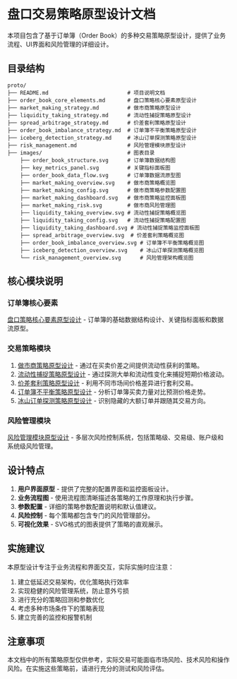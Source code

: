 # 盘口交易策略原型设计文档

本项目包含了基于订单簿（Order Book）的多种交易策略原型设计，提供了业务流程、UI界面和风险管理的详细设计。

## 目录结构

```
proto/
├── README.md                         # 项目说明文档
├── order_book_core_elements.md       # 盘口策略核心要素原型设计
├── market_making_strategy.md         # 做市商策略原型设计
├── liquidity_taking_strategy.md      # 流动性捕捉策略原型设计
├── spread_arbitrage_strategy.md      # 价差套利策略原型设计
├── order_book_imbalance_strategy.md  # 订单簿不平衡策略原型设计
├── iceberg_detection_strategy.md     # 冰山订单探测策略原型设计
├── risk_management.md                # 风险管理模块原型设计
├── images/                           # 图表目录
    ├── order_book_structure.svg      # 订单簿数据结构图
    ├── key_metrics_panel.svg         # 关键指标面板图
    ├── order_book_data_flow.svg      # 订单簿数据流原型图
    ├── market_making_overview.svg    # 做市商策略概览图
    ├── market_making_config.svg      # 做市商策略参数配置图
    ├── market_making_dashboard.svg   # 做市商策略监控面板图
    ├── market_making_risk.svg        # 做市商风险管理图
    ├── liquidity_taking_overview.svg # 流动性捕捉策略概览图
    ├── liquidity_taking_config.svg   # 流动性捕捉策略配置图
    ├── liquidity_taking_dashboard.svg # 流动性捕捉策略监控面板图
    ├── spread_arbitrage_overview.svg  # 价差套利策略概览图
    ├── order_book_imbalance_overview.svg # 订单簿不平衡策略概览图 
    ├── iceberg_detection_overview.svg    # 冰山订单探测策略概览图
    └── risk_management_overview.svg      # 风险管理架构概览图
```

## 核心模块说明

### 订单簿核心要素

[盘口策略核心要素原型设计](./order_book_core_elements.md) - 订单簿的基础数据结构设计、关键指标面板和数据流原型。

### 交易策略模块

1. [做市商策略原型设计](./market_making_strategy.md) - 通过在买卖价差之间提供流动性获利的策略。
2. [流动性捕捉策略原型设计](./liquidity_taking_strategy.md) - 通过探测大单和流动性变化来捕捉短期价格波动。
3. [价差套利策略原型设计](./spread_arbitrage_strategy.md) - 利用不同市场间价格差异进行套利交易。
4. [订单簿不平衡策略原型设计](./order_book_imbalance_strategy.md) - 分析订单簿买卖力量对比预测价格走势。
5. [冰山订单探测策略原型设计](./iceberg_detection_strategy.md) - 识别隐藏的大额订单并跟随其交易方向。

### 风险管理模块

[风险管理模块原型设计](./risk_management.md) - 多层次风险控制系统，包括策略级、交易级、账户级和系统级风险管理。

## 设计特点

1. **用户界面原型** - 提供了完整的配置界面和监控面板设计。
2. **业务流程图** - 使用流程图清晰描述各策略的工作原理和执行步骤。
3. **参数配置** - 详细的策略参数配置说明和默认值建议。
4. **风险控制** - 每个策略都包含专门的风险管理部分。
5. **可视化效果** - SVG格式的图表提供了策略的直观展示。

## 实施建议

本原型设计专注于业务流程和界面交互，实际实施时应注意：

1. 建立低延迟交易架构，优化策略执行效率
2. 实现稳健的风险管理系统，防止意外亏损
3. 进行充分的策略回测和参数优化
4. 考虑多种市场条件下的策略表现
5. 建立完善的监控和报警机制

## 注意事项

本文档中的所有策略原型仅供参考，实际交易可能面临市场风险、技术风险和操作风险。在实施这些策略前，请进行充分的测试和风险评估。 